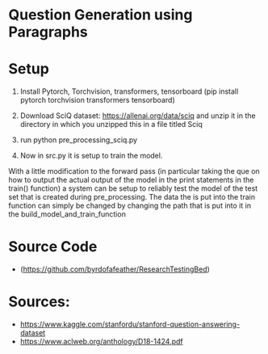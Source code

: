 # Question Generation using Paragraphs
<h1>Setup</h1>

1) Install Pytorch, Torchvision, transformers, tensorboard
(pip install pytorch torchvision transformers tensorboard) 

2) Download SciQ dataset: https://allenai.org/data/sciq and unzip it in the directory in which you unzipped
this in a file titled Sciq

3) run python pre_processing_sciq.py 

4) Now in src.py it is setup to train the model. 

With a little modification to the forward pass (in particular taking the que on how to 
output the actual output of the model in the print statements in the train() function) a 
system can be setup to reliably test the model of the test set that is created during pre_processing. The 
data the is put into the train function can simply be changed by changing the path that is put into it in the 
build_model_and_train_function

# Source Code
- (https://github.com/byrdofafeather/ResearchTestingBed)

# Sources:
- https://www.kaggle.com/stanfordu/stanford-question-answering-dataset
- https://www.aclweb.org/anthology/D18-1424.pdf
